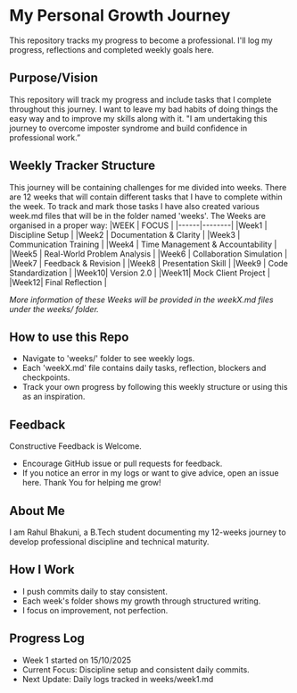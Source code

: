 # My Personal Growth Journey

This repository tracks my progress to become a professional. I'll log my progress, reflections and completed weekly goals here.

## Purpose/Vision
This repository will track my progress and include tasks that I complete throughout this journey. I want to leave my bad habits of doing things the easy way and to improve my skills along with it.
"I am undertaking this journey to overcome imposter syndrome and build confidence in professional work.”

## Weekly Tracker Structure
This journey will be containing challenges for me divided into weeks. There are 12 weeks that will contain different tasks that I have to complete within the week. To track and mark those tasks I have also created various week.md files that will be in the folder named 'weeks'.
The Weeks are organised in a proper way:
    |WEEK  | FOCUS  |
    |------|--------|
    |Week1 | Discipline Setup |
    |Week2 | Documentation & Clarity |
    |Week3 | Communication Training |
    |Week4 | Time Management & Accountability |
    |Week5 | Real-World Problem Analysis |
    |Week6 | Collaboration Simulation |
    |Week7 | Feedback & Revision |
    |Week8 | Presentation Skill |
    |Week9 | Code Standardization |
    |Week10| Version 2.0 |
    |Week11| Mock Client Project |
    |Week12| Final Reflection |

*More information of these Weeks will be provided in the weekX.md files under the weeks/ folder.*

## How to use this Repo
- Navigate to 'weeks/' folder to see weekly logs.
- Each 'weekX.md' file contains daily tasks, reflection, blockers and checkpoints.
- Track your own progress by following this weekly structure or using this as an inspiration.

## Feedback
Constructive Feedback is Welcome.
- Encourage GitHub issue or pull requests for feedback.
- If you notice an error in my logs or want to give advice, open an issue here.
Thank You for helping me grow!

## About Me
I am Rahul Bhakuni, a B.Tech student documenting my 12-weeks journey to develop professional discipline and technical maturity.

## How I Work
- I push commits daily to stay consistent.
- Each week's folder shows my growth through structured writing.
- I focus on improvement, not perfection.

## Progress Log
- Week 1 started on 15/10/2025
- Current Focus: Discipline setup and consistent daily commits.
- Next Update: Daily logs tracked in weeks/week1.md